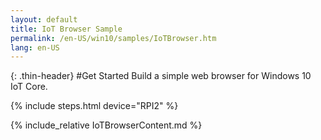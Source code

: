 ```yaml
---
layout: default
title: IoT Browser Sample
permalink: /en-US/win10/samples/IoTBrowser.htm
lang: en-US
---
```


{: .thin-header}
#Get Started
Build a simple web browser for Windows 10 IoT Core.

{% include steps.html device="RPI2" %}

{% include_relative IoTBrowserContent.md %}
